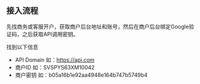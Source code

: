 ## 接入流程
先找商务或客服开户，获取商户后台地址和账号，然后在商户后台绑定Google验证码，之后获取API调用密钥。

找到以下信息

* API Domain  如：https://api.com
* 商户ID  如：SVSPYS63XM10042
* 商户密钥 如：b05a16b1e92aa4948e164b747b5749b4
